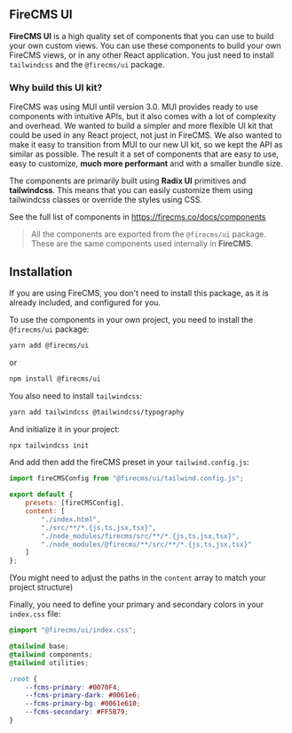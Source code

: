 ## FireCMS UI


**FireCMS UI** is a high quality set of components that you can use to build your own custom views. You can
use these components to build your own FireCMS views, or in any other React application. You just need to install
`tailwindcss` and the `@firecms/ui` package.

### Why build this UI kit?
FireCMS was using MUI until version 3.0. MUI provides ready to use components with intuitive APIs, but it also
comes with a lot of complexity and overhead. We wanted to build a simpler and more flexible UI kit that could be used
in any React project, not just in FireCMS.
We also wanted to make it easy to transition from MUI to our new UI kit, so we kept the API as similar as possible.
The result it a set of components that are easy to use, easy to customize, **much more performant** and with a smaller bundle size.

The components are primarily built using **Radix UI** primitives and **tailwindcss**. This means that you can easily customize them
using tailwindcss classes or override the styles using CSS.

See the full list of components in https://firecms.co/docs/components


> All the components are exported from the `@firecms/ui` package. These are the same components used internally in **FireCMS**.


## Installation

If you are using FireCMS, you don't need to install this package, as it is already included, and
configured for you.

To use the components in your own project, you need to install the `@firecms/ui` package:

```bash
yarn add @firecms/ui
```
or
```bash
npm install @firecms/ui
```

You also need to install `tailwindcss`:

```bash
yarn add tailwindcss @tailwindcss/typography
```

And initialize it in your project:

```bash
npx tailwindcss init
```

And add then add the fireCMS preset in your `tailwind.config.js`:

```javascript
import fireCMSConfig from "@firecms/ui/tailwind.config.js";

export default {
    presets: [fireCMSConfig],
    content: [
        "./index.html",
        "./src/**/*.{js,ts,jsx,tsx}",
        "./node_modules/firecms/src/**/*.{js,ts,jsx,tsx}",
        "./node_modules/@firecms/**/src/**/*.{js,ts,jsx,tsx}"
    ]
};
```
(You might need to adjust the paths in the `content` array to match your project structure)

Finally, you need to define your primary and secondary colors in your `index.css` file:

```css
@import "@firecms/ui/index.css";

@tailwind base;
@tailwind components;
@tailwind utilities;

:root {
    --fcms-primary: #0070F4;
    --fcms-primary-dark: #0061e6;
    --fcms-primary-bg: #0061e610;
    --fcms-secondary: #FF5B79;
}
```

